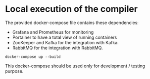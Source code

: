 # Local execution of the compiler

The provided docker-compose file contains these dependencies: 

* Grafana and Prometheus for monitoring
* Portainer to have a total view of running containers
* ZooKeeper and Kafka for the integration with Kafka.
* RabbitMQ for the integration with RabbitMQ.

```shell
docker-compose up --build
```

This docker-compose should be used only for development / testing purpose.